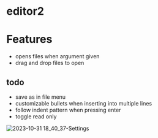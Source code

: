 # editor2

# Features

- opens files when argument given
- drag and drop files to open


## todo
- save as in file menu
- customizable bullets when inserting into multiple lines
- follow indent pattern when pressing enter
- toggle read only 

![2023-10-31 18_40_37-Settings](https://github.com/classicfoo/editor2/assets/20607431/b1db5147-e65b-4054-aacd-0143aab6e355)
